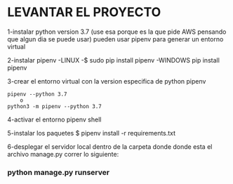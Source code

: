 # LEVANTAR EL PROYECTO

1-instalar python version 3.7
    (use esa porque es la que pide AWS pensando que algun dia se puede usar)
    pueden usar pipenv para generar un entorno virtual


2-instalar pipenv
    -LINUX
      -$ sudo pip install pipenv
    -WINDOWS
        pip install pipenv


3-crear el entorno virtual con la version especifica de python
    pipenv

    pipenv --python 3.7
        o
    python3 -m pipenv --python 3.7



4-activar el entorno pipenv shell



5-instalar los paquetes
$ pipenv install -r requirements.txt



6-desplegar el servidor local
    dentro de la carpeta donde donde esta el archivo manage.py correr lo siguiente:
### python manage.py runserver

